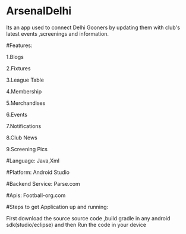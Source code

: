 # ArsenalDelhi
Its an app used to connect Delhi Gooners by updating them with club's latest events ,screenings and information.

#Features:

1.Blogs

2.Fixtures

3.League Table

4.Membership

5.Merchandises

6.Events

7.Notifications

8.Club News

9.Screening Pics

#Language:
Java,Xml

#Platform:
Android Studio

#Backend Service:
Parse.com

#Apis:
Football-org.com

#Steps to get Application up and running:

First download the source source code ,build gradle in any android sdk(studio/eclipse) and then Run the code in your device
